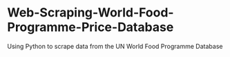 # Web-Scraping-World-Food-Programme-Price-Database
Using Python to scrape data from the UN World Food Programme Database
